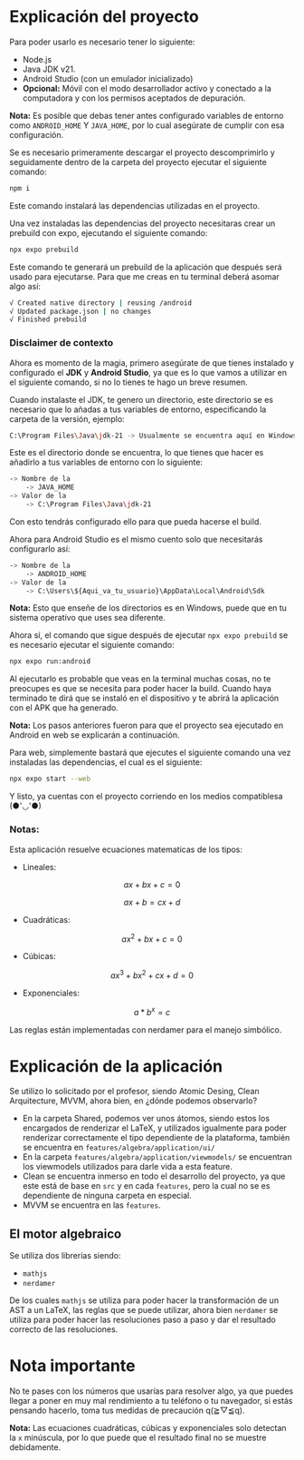 # Explicación del proyecto
Para poder usarlo es necesario tener lo siguiente:
- Node.js
- Java JDK v21.
- Android Studio (con un emulador inicializado)
- **Opcional:** Móvil con el modo desarrollador activo y conectado a la computadora y con los permisos aceptados de depuración.

**Nota:** Es posible que debas tener antes configurado variables de entorno como `ANDROID_HOME` Y `JAVA_HOME`, por lo cual asegúrate de cumplir con esa configuración.

Se es necesario primeramente descargar el proyecto descomprimirlo y seguidamente dentro de la carpeta del proyecto ejecutar el siguiente comando:
```Bash
npm i
```
Este comando instalará las dependencias utilizadas en el proyecto.

Una vez instaladas las dependencias del proyecto necesitaras crear un prebuild con expo, ejecutando el siguiente comando:
```Bash
npx expo prebuild
```
Este comando te generará un prebuild de la aplicación que después será usado para ejecutarse. Para que me creas en tu terminal deberá asomar algo así:
```Bash
√ Created native directory | reusing /android
√ Updated package.json | no changes
√ Finished prebuild
```
### Disclaimer de contexto
Ahora es momento de la magia, primero asegúrate de que tienes instalado y configurado el **JDK** y **Android Studio**, ya que es lo que vamos a utilizar en el siguiente comando, si no lo tienes te hago un breve resumen.

Cuando instalaste el JDK, te genero un directorio, este directorio se es necesario que lo añadas a tus variables de entorno, especificando la carpeta de la versión, ejemplo:
```Bash
C:\Program Files\Java\jdk-21 -> Usualmente se encuentra aquí en Windows
```
Este es el directorio donde se encuentra, lo que tienes que hacer es añadirlo a tus variables de entorno con lo siguiente:

```Bash
-> Nombre de la 
    -> JAVA_HOME
-> Valor de la 
    -> C:\Program Files\Java\jdk-21 
```
Con esto tendrás configurado ello para que pueda hacerse el build.

Ahora para Android Studio es el mismo cuento solo que necesitarás configurarlo así:
```Bash
-> Nombre de la 
    -> ANDROID_HOME
-> Valor de la 
    -> C:\Users\${Aqui_va_tu_usuario}\AppData\Local\Android\Sdk
```
**Nota:** Esto que enseñe de los directorios es en Windows, puede que en tu sistema operativo que uses sea diferente.

Ahora sí, el comando que sigue después de ejecutar `npx expo prebuild` se es necesario ejecutar el siguiente comando:

```Bash
npx expo run:android
```
Al ejecutarlo es probable que veas en la terminal muchas cosas, no te preocupes es que se necesita para poder hacer la build. Cuando haya terminado te dirá que se instaló en el dispositivo y te abrirá la aplicación con el APK que ha generado.

**Nota:** Los pasos anteriores fueron para que el proyecto sea ejecutado en Android en web se explicarán a continuación.

Para web, simplemente bastará que ejecutes el siguiente comando una vez instaladas las dependencias, el cual es el siguiente:

```Bash
npx expo start --web
```

Y listo, ya cuentas con el proyecto corriendo en los medios compatiblesa (●'◡'●)

### Notas:
Esta aplicación resuelve ecuaciones matematicas de los tipos:
- Lineales:
```math
ax + bx + c = 0
```
```math
ax + b = cx + d
```
- Cuadráticas:
```math
ax^2 + bx + c = 0
```
- Cúbicas:
```math
ax^3 + bx^2 + cx + d = 0
```
- Exponenciales:
```math
 a * b^x = c
```

Las reglas están implementadas con nerdamer para el manejo simbólico.

# Explicación de la aplicación
Se utilizo lo solicitado por el profesor, siendo Atomic Desing, Clean Arquitecture, MVVM, ahora bien, en ¿dónde podemos observarlo?

- En la carpeta Shared, podemos ver unos átomos, siendo estos los encargados de renderizar el LaTeX, y utilizados igualmente para poder renderizar correctamente el tipo dependiente de la plataforma, también se encuentra en `features/algebra/application/ui/`
- En la carpeta `features/algebra/application/viewmodels/` se encuentran los viewmodels utilizados para darle vida a esta feature.
- Clean se encuentra inmerso en todo el desarrollo del proyecto, ya que este está de base en `src` y en cada `features`, pero la cual no se es dependiente de ninguna carpeta en especial.
- MVVM se encuentra en las `features`.

## El motor algebraico
Se utiliza dos librerías siendo:
- `mathjs`
- `nerdamer`

De los cuales `mathjs` se utiliza para poder hacer la transformación de un AST a un LaTeX, las reglas que se puede utilizar, ahora bien
`nerdamer` se utiliza para poder hacer las resoluciones paso a paso y dar el resultado correcto de las resoluciones.

# Nota importante
No te pases con los números que usarías para resolver algo, ya que puedes llegar a poner en muy mal rendimiento a tu teléfono o tu navegador, si estás pensando hacerlo, toma tus medidas de precaución q(≧▽≦q).

**Nota:** Las ecuaciones cuadráticas, cúbicas y exponenciales solo detectan la `x` minúscula, por lo que puede que el resultado final no se muestre debidamente.